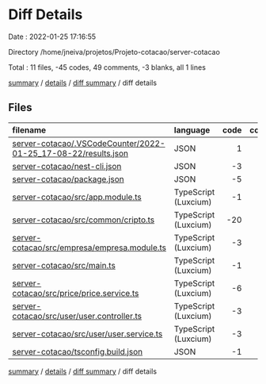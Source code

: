 # Diff Details

Date : 2022-01-25 17:16:55

Directory /home/jneiva/projetos/Projeto-cotacao/server-cotacao

Total : 11 files,  -45 codes, 49 comments, -3 blanks, all 1 lines

[summary](results.md) / [details](details.md) / [diff summary](diff.md) / diff details

## Files
| filename | language | code | comment | blank | total |
| :--- | :--- | ---: | ---: | ---: | ---: |
| [server-cotacao/.VSCodeCounter/2022-01-25_17-08-22/results.json](/server-cotacao/.VSCodeCounter/2022-01-25_17-08-22/results.json) | JSON | 1 | 0 | 0 | 1 |
| [server-cotacao/nest-cli.json](/server-cotacao/nest-cli.json) | JSON | -3 | 4 | -1 | 0 |
| [server-cotacao/package.json](/server-cotacao/package.json) | JSON | -5 | 6 | -1 | 0 |
| [server-cotacao/src/app.module.ts](/server-cotacao/src/app.module.ts) | TypeScript (Luxcium) | -1 | 1 | 0 | 0 |
| [server-cotacao/src/common/cripto.ts](/server-cotacao/src/common/cripto.ts) | TypeScript (Luxcium) | -20 | 20 | 0 | 0 |
| [server-cotacao/src/empresa/empresa.module.ts](/server-cotacao/src/empresa/empresa.module.ts) | TypeScript (Luxcium) | -3 | 3 | 0 | 0 |
| [server-cotacao/src/main.ts](/server-cotacao/src/main.ts) | TypeScript (Luxcium) | -1 | 1 | 0 | 0 |
| [server-cotacao/src/price/price.service.ts](/server-cotacao/src/price/price.service.ts) | TypeScript (Luxcium) | -6 | 6 | 0 | 0 |
| [server-cotacao/src/user/user.controller.ts](/server-cotacao/src/user/user.controller.ts) | TypeScript (Luxcium) | -3 | 3 | 0 | 0 |
| [server-cotacao/src/user/user.service.ts](/server-cotacao/src/user/user.service.ts) | TypeScript (Luxcium) | -3 | 3 | 0 | 0 |
| [server-cotacao/tsconfig.build.json](/server-cotacao/tsconfig.build.json) | JSON | -1 | 2 | -1 | 0 |

[summary](results.md) / [details](details.md) / [diff summary](diff.md) / diff details